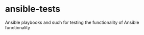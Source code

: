 ansible-tests
=============

Ansible playbooks and such for testing the functionality of Ansible functionality
